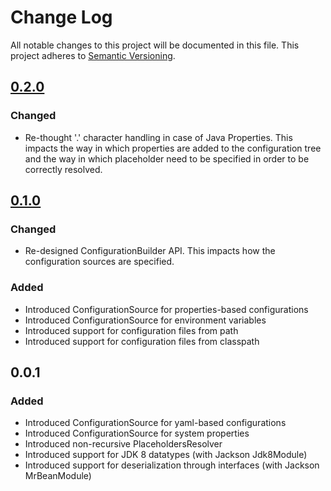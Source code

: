 # Change Log
All notable changes to this project will be documented in this file. This project adheres to [Semantic Versioning](http://semver.org/).

## [0.2.0](https://github.com/fabriziocucci/yacl4j/compare/yacl4j-0.1.0...yacl4j-0.2.0)
### Changed
- Re-thought '.' character handling in case of Java Properties. This impacts the way in which properties are added to the configuration tree and the way in which placeholder need to be specified in order to be correctly resolved.

## [0.1.0](https://github.com/fabriziocucci/yacl4j/compare/yacl4j-0.0.1...yacl4j-0.1.0)
### Changed
- Re-designed ConfigurationBuilder API. This impacts how the configuration sources are specified.
### Added
- Introduced ConfigurationSource for properties-based configurations
- Introduced ConfigurationSource for environment variables
- Introduced support for configuration files from path
- Introduced support for configuration files from classpath

## 0.0.1
### Added
- Introduced ConfigurationSource for yaml-based configurations
- Introduced ConfigurationSource for system properties
- Introduced non-recursive PlaceholdersResolver
- Introduced support for JDK 8 datatypes (with Jackson Jdk8Module)
- Introduced support for deserialization through interfaces (with Jackson MrBeanModule)